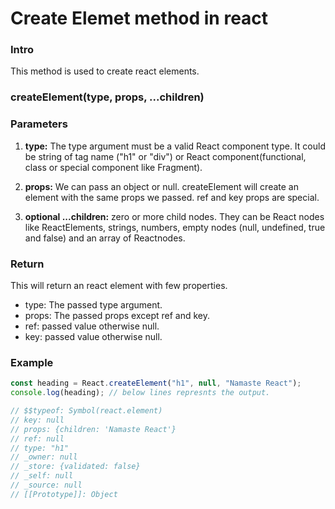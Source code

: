 # Create Elemet method in react

### Intro

This method is used to create react elements.

### createElement(type, props, ...children)

### Parameters

1. **type:** The type argument must be a valid React component type. It could be string of tag name ("h1" or "div") or React component(functional, class or special component like Fragment).

2. **props:** We can pass an object or null. createElement will create an element with the same props we passed. ref and key props are special.

3. **optional ...children:** zero or more child nodes. They can be React nodes like ReactElements, strings, numbers, empty nodes (null, undefined, true and false) and an array of Reactnodes.

### Return

This will return an react element with few properties.

- type: The passed type argument.
- props: The passed props except ref and key.
- ref: passed value otherwise null.
- key: passed value otherwise null.

### Example

```js
const heading = React.createElement("h1", null, "Namaste React");
console.log(heading); // below lines represnts the output.

// $$typeof: Symbol(react.element)
// key: null
// props: {children: 'Namaste React'}
// ref: null
// type: "h1"
// _owner: null
// _store: {validated: false}
// _self: null
// _source: null
// [[Prototype]]: Object
```
